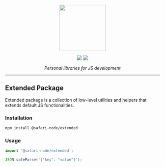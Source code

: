 <p align="center">
    <img width="150" src="https://avatars.githubusercontent.com/u/88612813">
</p>
<div align="center">
    <a href="https://dotnet.microsoft.com/en-us/"><img src="https://img.shields.io/badge/Typescript-blue.svg"></a>
<a href="https://dotnet.microsoft.com/en-us/"><img src="https://img.shields.io/badge/Javascript-yellow.svg"></a>
</div>

<p align="center">
    <em>Personal libraries for JS development </em>
</p>

---

## Extended Package

Extended package is a collection of low-level utilities and helpers that extends default JS functionalities.

### Installation

```bash
npm install @safari-node/extended
```

### Usage

```typescript
import '@safari-node/extended';

JSON.safeParse('{"key": "value"}');
```


